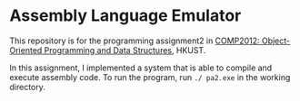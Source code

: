 # Assembly Language Emulator

This repository is for the programming assignment2 in [COMP2012: Object-Oriented Programming and Data Structures](https://course.cse.ust.hk/comp2012/), HKUST. 

In this assignment, I implemented a system that is able to compile and execute assembly code. To run the program, run `./ pa2.exe` in the working directory.
